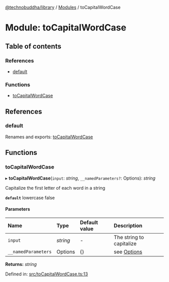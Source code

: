 [@technobuddha/library](../../README.md) / [Modules](../Modules.md) / toCapitalWordCase

# Module: toCapitalWordCase

## Table of contents

### References

- [default](tocapitalwordcase.md#default)

### Functions

- [toCapitalWordCase](tocapitalwordcase.md#tocapitalwordcase)

## References

### default

Renames and exports: [toCapitalWordCase](tocapitalwordcase.md#tocapitalwordcase)

## Functions

### toCapitalWordCase

▸ **toCapitalWordCase**(`input`: *string*, `__namedParameters?`: Options): *string*

Capitalize the first letter of each word in a string

**`default`** lowercase false

#### Parameters

| Name | Type | Default value | Description |
| :------ | :------ | :------ | :------ |
| `input` | *string* | - | The string to capitalize |
| `__namedParameters` | Options | {} | see [Options](almostequals.md#options) |

**Returns:** *string*

Defined in: [src/toCapitalWordCase.ts:13](https://github.com/technobuddha/hill.software/blob/693f679/packages/library/src/toCapitalWordCase.ts#L13)
